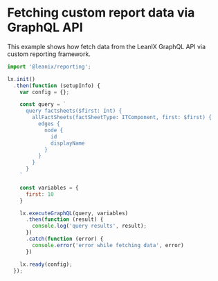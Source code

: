# Fetching custom report data via GraphQL API
This example shows how fetch data from the LeanIX GraphQL API via custom reporting framework.

```js
import '@leanix/reporting';

lx.init()
  .then(function (setupInfo) {
    var config = {};

    const query = `
      query factsheets($first: Int) {
        allFactSheets(factSheetType: ITComponent, first: $first) {
          edges {
            node {
              id
              displayName
            }
          }
        }
      }
    `

    const variables = {
      first: 10
    }

    lx.executeGraphQL(query, variables)
      .then(function (result) {
        console.log('query results', result);
      })
      .catch(function (error) {
        console.error('error while fetching data', error)
      })

    lx.ready(config);
  });
```